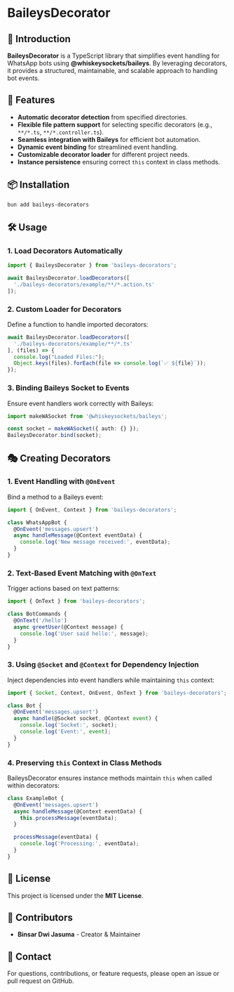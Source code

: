 # BaileysDecorator

## 📌 Introduction

**BaileysDecorator** is a TypeScript library that simplifies event handling for WhatsApp bots using **@whiskeysockets/baileys**. By leveraging decorators, it provides a structured, maintainable, and scalable approach to handling bot events.

## 🚀 Features

- **Automatic decorator detection** from specified directories.
- **Flexible file pattern support** for selecting specific decorators (e.g., `**/*.ts`, `**/*.controller.ts`).
- **Seamless integration with Baileys** for efficient bot automation.
- **Dynamic event binding** for streamlined event handling.
- **Customizable decorator loader** for different project needs.
- **Instance persistence** ensuring correct `this` context in class methods.

## 📦 Installation

```sh
bun add baileys-decorators
```

## 🛠 Usage

### **1. Load Decorators Automatically**

```typescript
import { BaileysDecorator } from 'baileys-decorators';

await BaileysDecorator.loadDecorators([
  './baileys-decorators/example/**/*.action.ts'
]);
```

### **2. Custom Loader for Decorators**

Define a function to handle imported decorators:

```typescript
await BaileysDecorator.loadDecorators([
  './baileys-decorators/example/**/*.ts'
], (files) => {
  console.log("Loaded Files:");
  Object.keys(files).forEach(file => console.log(`✅ ${file}`));
});
```

### **3. Binding Baileys Socket to Events**

Ensure event handlers work correctly with Baileys:

```typescript
import makeWASocket from '@whiskeysockets/baileys';

const socket = makeWASocket({ auth: {} });
BaileysDecorator.bind(socket);
```

## 🎭 Creating Decorators

### **1. Event Handling with `@OnEvent`**

Bind a method to a Baileys event:

```typescript
import { OnEvent, Context } from 'baileys-decorators';

class WhatsAppBot {
  @OnEvent('messages.upsert')
  async handleMessage(@Context eventData) {
    console.log('New message received:', eventData);
  }
}
```

### **2. Text-Based Event Matching with `@OnText`**

Trigger actions based on text patterns:

```typescript
import { OnText } from 'baileys-decorators';

class BotCommands {
  @OnText('/hello')
  async greetUser(@Context message) {
    console.log('User said hello:', message);
  }
}
```

### **3. Using `@Socket` and `@Context` for Dependency Injection**

Inject dependencies into event handlers while maintaining `this` context:

```typescript
import { Socket, Context, OnEvent, OnText } from 'baileys-decorators';

class Bot {
  @OnEvent('messages.upsert')
  async handle(@Socket socket, @Context event) {
    console.log('Socket:', socket);
    console.log('Event:', event);
  }
}
```

### **4. Preserving `this` Context in Class Methods**

BaileysDecorator ensures instance methods maintain `this` when called within decorators:

```typescript
class ExampleBot {
  @OnEvent('messages.upsert')
  async handleMessage(@Context eventData) {
    this.processMessage(eventData);
  }

  processMessage(eventData) {
    console.log('Processing:', eventData);
  }
}
```

## 📝 License

This project is licensed under the **MIT License**.

## 👥 Contributors

- **Binsar Dwi Jasuma** - Creator & Maintainer

## 📩 Contact

For questions, contributions, or feature requests, please open an issue or pull request on GitHub.

